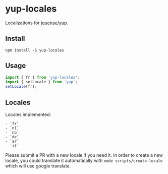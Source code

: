 # yup-locales

Localizations for [jquense/yup](https://github.com/jquense/yup).

## Install

```
npm install -S yup-locales
```

## Usage

```js
import { fr } from 'yup-locales';
import { setLocale } from 'yup';
setLocale(fr);
```

## Locales

Locales implemented:

    - `fr`
    - `nl`
    - `nb`
    - `de`
    - `ar`
    - `it`

Please submit a PR with a new locale if you need it. In order to create a new locale, you could translate it automatically with `node scripts/create-locale` which will use google translate.
